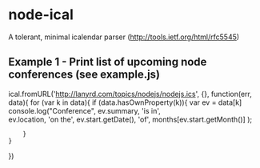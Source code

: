 # node-ical #

A tolerant, minimal icalendar parser
(http://tools.ietf.org/html/rfc5545)


## Example 1 - Print list of upcoming node conferences (see example.js)


  ical.fromURL('http://lanyrd.com/topics/nodejs/nodejs.ics', {}, function(err, data){
  	for (var k in data){
		if (data.hasOwnProperty(k)){
			var ev = data[k]
			console.log("Conference", 
			  ev.summary, 
			  'is in',  
			  ev.location, 
			  'on the', ev.start.getDate(), 'of', months[ev.start.getMonth()] );
		
		}
	}
		
  })

